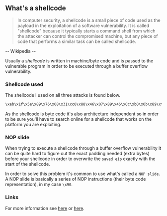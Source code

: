 ## What's a shellcode
>In computer security, a shellcode is a small piece of code used as the payload in the exploitation of a software vulnerability. It is called "shellcode" because it typically starts a command shell from which the attacker can control the compromised machine, but any piece of code that performs a similar task can be called shellcode.

-- Wikipedia --

Usually a *shellcode* is written in machine/byte code and is passed to the vulnerable program in order to be executed through a buffer overflow vulnerability.

### Shellcode used
The shellcode I used on all three attacks is found below.

```sh
\xeb\x1f\x5e\x89\x76\x08\x31\xc0\x88\x46\x07\x89\x46\x0c\xb0\x0b\x89\xf3\x8d\x4e\x08\x8d\x56\x0c\xcd\x80\x31\xdb\x89\xd8\x40\xcd\x80\xe8\xdc\xff\xff\xff/bin/sh
```

As the shellcode is byte code it's also architecture independent so in order to be sure you'll have to search online for a shellcode that works on the platform you are exploiting.

### NOP slide
When trying to execute a shellcode through a buffer overflow vulnerability it can be quite hard to figure out the exact padding needed (extra bytes) before your shellcode in order to overwrite the `saved eip` exactly with the start of the shellcode.

In order to solve this problem it's common to use what's called a `NOP slide`. A NOP slide is basically a series of NOP instructions (their byte code representation), in my case `\x90`.


### Links
For more information see [here](https://lthieu.wordpress.com/2012/11/10/exploit-stack-based-buffer-overflow-using-nop-sled-technique/) or [here](http://stackoverflow.com/questions/14760587/how-does-a-nop-sled-work).
